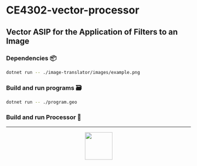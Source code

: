 # CE4302-vector-processor

## Vector ASIP for the Application of Filters to an Image

### Dependencies 📦

```sh
dotnet run -- ./image-translator/images/example.png
```

### Build and run programs 🗃

```sh
dotnet run -- ./program.geo
```

### Build and run Processor 🚀

***

<p align="center">
<img src="https://static.platzi.com/media/learningpath/badges/Badge-apple-fullstack.png" width="75"/>
</p>